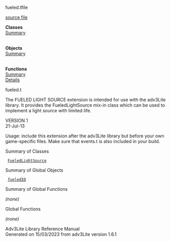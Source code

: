 <span class="title">fueled.t</span><span class="type">file</span>

[source file](../source/fueled.t.html)

**Classes**  
[Summary](#_ClassSummary_)  
 

**Objects**  
[Summary](#_ObjectSummary_)  
 

**Functions**  
[Summary](#_FunctionSummary_)  
[Details](#_Functions_)

<div class="fdesc">

fueled.t

The FUELED LIGHT SOURCE extension is intended for use with the adv3Lite
library. It provides the FueledLightSource mix-in class which can be
used to implement a light source with limited life.

VERSION 1  
21-Jul-13

Usage: include this extension after the adv3Lite library but before your
own game-specific files. Make sure that events.t is also included in
your build.

</div>

<span id="_ClassSummary_"></span>

<div class="mjhd">

<span class="hdln">Summary of Classes</span>  

</div>

` `[`FueledLightSource`](../object/FueledLightSource.html)`  `
<span id="_ObjectSummary_"></span>

<div class="mjhd">

<span class="hdln">Summary of Global Objects</span>  

</div>

` `[`fueledID`](../object/fueledID.html)`  `
<span id="FunctionSummary_"></span>

<div class="mjhd">

<span class="hdln">Summary of Global Functions</span>  

</div>

*(none)* <span id="_Functions_"></span>

<div class="mjhd">

<span class="hdln">Global Functions</span>  

</div>

*(none)*

<div class="ftr">

Adv3Lite Library Reference Manual  
Generated on 15/03/2023 from adv3Lite version 1.6.1

</div>
